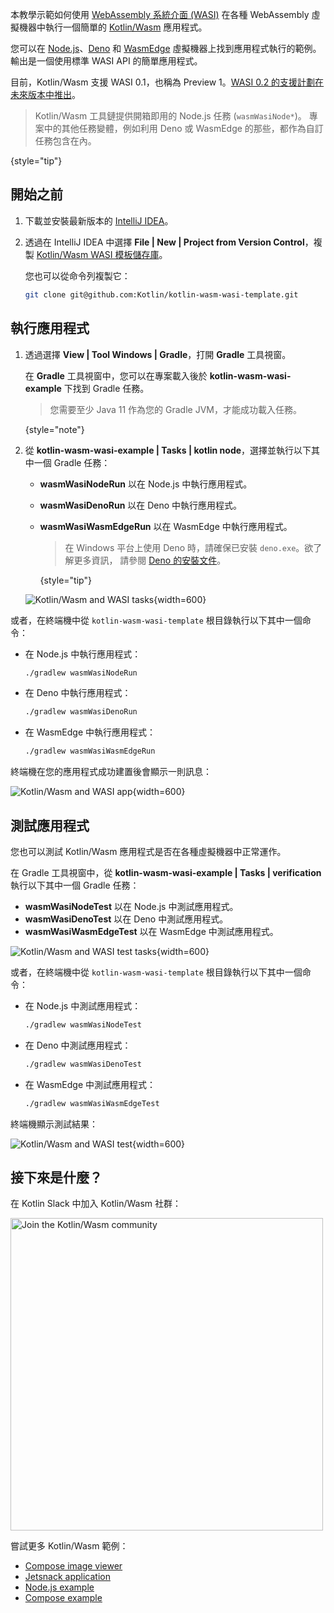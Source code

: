 [//]: # (title: Kotlin/Wasm 和 WASI 入門)

<primary-label ref="beta"/> 

本教學示範如何使用 [WebAssembly 系統介面 (WASI)](https://wasi.dev/) 在各種 WebAssembly 虛擬機器中執行一個簡單的 [Kotlin/Wasm](wasm-overview.md) 應用程式。

您可以在 [Node.js](https://nodejs.org/en)、[Deno](https://deno.com/) 和 [WasmEdge](https://wasmedge.org/) 虛擬機器上找到應用程式執行的範例。輸出是一個使用標準 WASI API 的簡單應用程式。

目前，Kotlin/Wasm 支援 WASI 0.1，也稱為 Preview 1。[WASI 0.2 的支援計劃在未來版本中推出](https://youtrack.jetbrains.com/issue/KT-64568)。

> Kotlin/Wasm 工具鏈提供開箱即用的 Node.js 任務 (`wasmWasiNode*`)。
> 專案中的其他任務變體，例如利用 Deno 或 WasmEdge 的那些，都作為自訂任務包含在內。
>
{style="tip"}

## 開始之前

1. 下載並安裝最新版本的 [IntelliJ IDEA](https://www.jetbrains.com/idea/)。

2. 透過在 IntelliJ IDEA 中選擇 **File | New | Project from Version Control**，複製 [Kotlin/Wasm WASI 模板儲存庫](https://github.com/Kotlin/kotlin-wasm-wasi-template)。

   您也可以從命令列複製它：
   
   ```bash
   git clone git@github.com:Kotlin/kotlin-wasm-wasi-template.git
   ```

## 執行應用程式

1. 透過選擇 **View | Tool Windows | Gradle**，打開 **Gradle** 工具視窗。
   
   在 **Gradle** 工具視窗中，您可以在專案載入後於 **kotlin-wasm-wasi-example** 下找到 Gradle 任務。

   > 您需要至少 Java 11 作為您的 Gradle JVM，才能成功載入任務。
   >
   {style="note"}

2. 從 **kotlin-wasm-wasi-example | Tasks | kotlin node**，選擇並執行以下其中一個 Gradle 任務：

   * **wasmWasiNodeRun** 以在 Node.js 中執行應用程式。
   * **wasmWasiDenoRun** 以在 Deno 中執行應用程式。
   * **wasmWasiWasmEdgeRun** 以在 WasmEdge 中執行應用程式。

     > 在 Windows 平台上使用 Deno 時，請確保已安裝 `deno.exe`。欲了解更多資訊，
     > 請參閱 [Deno 的安裝文件](https://docs.deno.com/runtime/manual/getting_started/installation)。
     >
     {style="tip"}

   ![Kotlin/Wasm and WASI tasks](wasm-wasi-gradle-task.png){width=600}
   
或者，在終端機中從 `kotlin-wasm-wasi-template` 根目錄執行以下其中一個命令：

* 在 Node.js 中執行應用程式：

  ```bash
  ./gradlew wasmWasiNodeRun
  ```

* 在 Deno 中執行應用程式：

  ```bash
  ./gradlew wasmWasiDenoRun
  ```

* 在 WasmEdge 中執行應用程式：

  ```bash
  ./gradlew wasmWasiWasmEdgeRun
  ```

終端機在您的應用程式成功建置後會顯示一則訊息：

![Kotlin/Wasm and WASI app](wasm-wasi-app-terminal.png){width=600}

## 測試應用程式

您也可以測試 Kotlin/Wasm 應用程式是否在各種虛擬機器中正常運作。

在 Gradle 工具視窗中，從 **kotlin-wasm-wasi-example | Tasks | verification** 執行以下其中一個 Gradle 任務：

* **wasmWasiNodeTest** 以在 Node.js 中測試應用程式。
* **wasmWasiDenoTest** 以在 Deno 中測試應用程式。
* **wasmWasiWasmEdgeTest** 以在 WasmEdge 中測試應用程式。

![Kotlin/Wasm and WASI test tasks](wasm-wasi-testing-task.png){width=600}

或者，在終端機中從 `kotlin-wasm-wasi-template` 根目錄執行以下其中一個命令：
    
* 在 Node.js 中測試應用程式：

  ```bash
  ./gradlew wasmWasiNodeTest
  ```
   
* 在 Deno 中測試應用程式：
   
  ```bash
  ./gradlew wasmWasiDenoTest
  ```

* 在 WasmEdge 中測試應用程式：

  ```bash
  ./gradlew wasmWasiWasmEdgeTest
  ```

終端機顯示測試結果：

![Kotlin/Wasm and WASI test](wasm-wasi-tests-results.png){width=600}

## 接下來是什麼？

在 Kotlin Slack 中加入 Kotlin/Wasm 社群：

<a href="https://slack-chats.kotlinlang.org/c/webassembly"><img src="join-slack-channel.svg" width="500" alt="Join the Kotlin/Wasm community" style="block"/></a>

嘗試更多 Kotlin/Wasm 範例：

* [Compose image viewer](https://github.com/JetBrains/compose-multiplatform/tree/master/examples/imageviewer)
* [Jetsnack application](https://github.com/JetBrains/compose-multiplatform/tree/master/examples/jetsnack)
* [Node.js example](https://github.com/Kotlin/kotlin-wasm-nodejs-template)
* [Compose example](https://github.com/Kotlin/kotlin-wasm-compose-template)